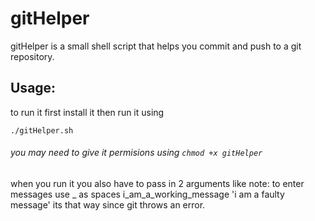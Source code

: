 # gitHelper
gitHelper is a small shell script that
helps you commit and push to a git repository.

## Usage:
to run it first install it then run it using
````Shell
./gitHelper.sh
````
###### you may need to give it permisions using ````chmod +x gitHelper````

when you run it you also have to pass in 2 arguments like 
note: to enter messages use _ as spaces
i_am_a_working_message
'i am a faulty message'
its that way since git throws an error.
